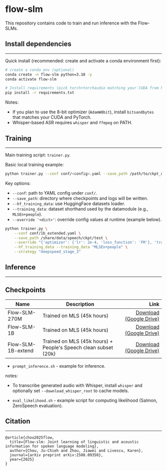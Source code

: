# flow-slm

This repository contains code to train and run inference with the Flow-SLMs.

## Install dependencies
-----------------------

Quick install (recommended: create and activate a conda environment first):

```bash
# create a conda env (optional)
conda create -n flow-slm python=3.10 -y
conda activate flow-slm

# Install requirements (pick torch+torchaudio matching your CUDA from https://pytorch.org)
pip install -r requirements.txt
```

Notes:
- If you plan to use the 8-bit optimizer (`AdamW8bit`), install `bitsandbytes` that matches your CUDA and PyTorch.
- Whisper-based ASR requires `whisper` and `ffmpeg` on PATH.

## Training
-----------

Main training script: `trainer.py`.

Basic local training example:

```bash
python trainer.py --conf conf/<config>.yaml --save_path /path/to/ckpt_dir --hf_training_data --training_data "MLSEn+people"
```

Key options:
- `--conf`: path to YAML config under `conf/`.
- `--save_path`: directory where checkpoints and logs will be written.
- `--hf_training_data`: use HuggingFace datasets loader.
- `--training_data`: dataset shorthand used by the datamodule (e.g., `MLSEn+people`).
- `--override '<dict>'`: override config values at runtime (example below).


```bash
python trainer.py \
	--conf conf/1b_extended.yaml \
	--save_path /share/data/speech/ckpt/test \
	--override "{'optimizer': {'lr': 2e-4, 'loss_function': 'FM'}, 'training': {'batch_size': 8}}" \
	--hf_training_data --training_data "MLSEn+people" \
	--strategy "deepspeed_stage_3"
```

## Inference
------------

Checkpoints 
-------------------
| Name | Description | Link |
|------|-----|--------------:|
| Flow-SLM-270M | Trained on MLS (45k hours) | [Download (Google Drive)](https://drive.google.com/file/d/1j9Gj39T-9lPN_ebGZ_xCGu9W3SQphjEN/view?usp=drive_link) |
| Flow-SLM-1B | Trained on MLS (45k hours) | [Download (Google Drive)](https://drive.google.com/file/d/1lh2JSNt3NUn--3uQscwteD-5YQlmno5z/view?usp=drive_link) |
| Flow-SLM-1B-extend | Trained on MLS (45k hours) + People's Speech clean subset (20k) | [Download (Google Drive)](https://drive.google.com/file/d/1YKiv-BD5r3MoCUZemHSWbZFv_diE2AbH/view?usp=drive_link) |

- `prompt_inference.sh` - example for inference.

notes:
- To transcribe generated audio with Whisper, install `whisper` and optionally set `--download_whisper_root` to cache models.

- `eval_likelihood.sh` - example script for computing likelihood (Salmon, ZeroSpeech evaluation).

## Citation
-----------
```
@article{chou2025flow,
  title={Flow-slm: Joint learning of linguistic and acoustic information for spoken language modeling},
  author={Chou, Ju-Chieh and Zhou, Jiawei and Livescu, Karen},
  journal={arXiv preprint arXiv:2508.09350},
  year={2025}
}
```
